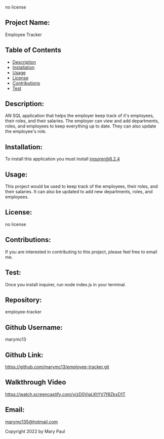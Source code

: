 no license

## Project Name:
Employee Tracker

## Table of Contents
* [Description](#description)
* [Installation](#installation)
* [Usage](#usage)
* [License](#license)
* [Contributions](#contributions)
* [Test](#test)

## Description:
AN SQL application that helps the employer keep track of it's employees, their roles, and their salaries.  The employer can view and add departments, roles, and employees to keep everything up to date. They can also update the employee's role.

## Installation:
To install this application you must install inquirer@8.2.4

## Usage:
This project would be used to keep track of the employees, their roles, and their salaries.  It can also be updated to     add new departments, roles, and employees.

## License:
no license

## Contributions:
If you are interested in contributing to this project, please feel free to email me.

## Test:
Once you install inquirer, run node index.js in your terminal.

## Repository:
employee-tracker

## Github Username:
marymc13

## Github Link:
https://github.com/marymc13/employee-tracker.git

## Walkthrough Video
https://watch.screencastify.com/v/zD0ViaLKtYV7f8ZkxD1T

## Email:
marymc135@hotmail.com

Copyright 2022 by Mary Paul
